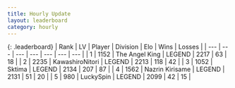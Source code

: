 ```yaml
---
title: Hourly Update
layout: leaderboard
category: hourly
---
```


{: .leaderboard}
| Rank | LV | Player | Division | Elo | Wins | Losses |
| --- | --- | --- | --- | --- | --- | --- |
| <span data-change="0">1</span> | 1152 | <span title="ID: 547162">The Angel King</span> | LEGEND | <span data-change="0">2217</span> | <span data-change="0">63</span> | <span data-change="0">18</span> |
| <span data-change="0">2</span> | 2235 | <span title="ID: 164871">KawashiroNitori</span> | LEGEND | <span data-change="21">2213</span> | <span data-change="4">118</span> | <span data-change="0">42</span> |
| <span data-change="1">3</span> | 1052 | <span title="ID: 353063">Sktima</span> | LEGEND | <span data-change="10">2134</span> | <span data-change="3">207</span> | <span data-change="1">87</span> |
| <span data-change="-1">4</span> | 1562 | <span title="ID: 315148">Nazrin Kirisame</span> | LEGEND | <span data-change="0">2131</span> | <span data-change="0">51</span> | <span data-change="0">20</span> |
| <span data-change="0">5</span> | 980 | <span title="ID: 498412">LuckySpin</span> | LEGEND | <span data-change="0">2099</span> | <span data-change="0">42</span> | <span data-change="0">15</span> |